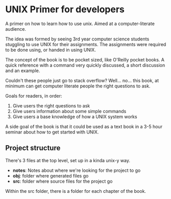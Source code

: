 # UNIX Primer for developers

A primer on how to learn how to use unix. Aimed at a computer-literate audience.

The idea was formed by seeing 3rd year computer science students
stuggling to use UNIX for their assignments. The assignments were
required to be done using, or handed in using UNIX.

The concept of the book is to be pocket sized, like O'Reilly pocket
books. A quick reference with a command very quickly discussed,
a short discussion and an example.

Couldn't these people just go to stack overflow? Well... no...
this book, at minimum can get computer literate people the right questions
to ask.

Goals for readers, in order:

1. Give users the right questions to ask
2. Give users information about some simple commands
3. Give users a base knowledge of how a UNIX system works

A side goal of the book is that it could be used as a text book in a 3-5
hour seminar about how to get started with UNIX.

## Project structure

There's 3 files at the top level, set up in a kinda unix-y way. 

- **notes**: Notes about where we're looking for the project to go
- **obj**: folder where generated files go
- **src**: folder where source files for the project go

Within the src folder, there is a folder for each chapter of the book.